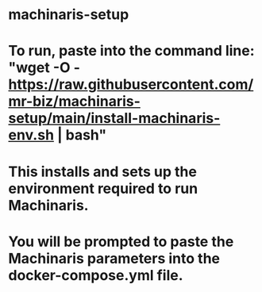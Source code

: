 # machinaris-setup
#
# To run, paste into the command line: "wget -O - https://raw.githubusercontent.com/mr-biz/machinaris-setup/main/install-machinaris-env.sh | bash"
#
# This installs and sets up the environment required to run Machinaris.
# You will be prompted to paste the Machinaris parameters into the docker-compose.yml file. 
#
